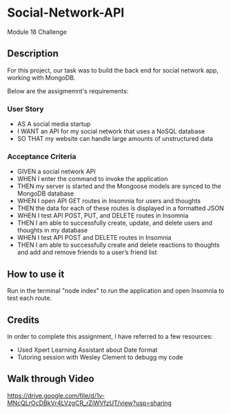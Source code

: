# Social-Network-API

Module 18 Challenge

## Description

For this project, our task was to build the back end for social network app, working with MongoDB.

Below are the assigmemnt's requirements:

### User Story

* AS A social media startup
* I WANT an API for my social network that uses a NoSQL database
* SO THAT my website can handle large amounts of unstructured data

### Acceptance Criteria

* GIVEN a social network API
* WHEN I enter the command to invoke the application
* THEN my server is started and the Mongoose models are synced to the MongoDB database
* WHEN I open API GET routes in Insomnia for users and thoughts
* THEN the data for each of these routes is displayed in a formatted JSON
* WHEN I test API POST, PUT, and DELETE routes in Insomnia
* THEN I am able to successfully create, update, and delete users and thoughts in my database
* WHEN I test API POST and DELETE routes in Insomnia
* THEN I am able to successfully create and delete reactions to thoughts and add and remove friends to a user’s friend list

## How to use it

Run in the terminal "node index" to run the application and open Insomnia to test each route.


##  Credits

In order to complete this assignment, I have referred to a few resources:

* Used Xpert Learning Assistant about Date format 
* Tutoring session with Wesley Clement to debugg my code

## Walk through Video

https://drive.google.com/file/d/1v-MNcQLrOcDBkVr4LVzgCR_rZiWVfzUT/view?usp=sharing

